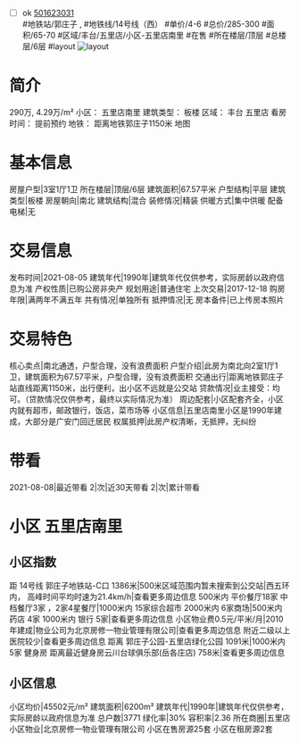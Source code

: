 - [ ] ok [501623031](https://bj.5i5j.com/ershoufang/501623031.html)  
 #地铁站/郭庄子 ,  #地铁线/14号线（西）
#单价/4-6 #总价/285-300 #面积/65-70   #区域/丰台/五里店/小区-五里店南里 #在售 #所在楼层/顶层 #总楼层/6层 #layout 
![layout](http://image2a.5i5j.com/bdir/layout/41450.jpg_P5.jpg) 
# 简介 
 290万,  4.29万/m² 
小区： 五里店南里
建筑类型： 板楼
区域： 丰台 五里店
看房时间： 提前预约
地铁： 距离地铁郭庄子1150米 地图
# 基本信息 
 房屋户型|3室1厅1卫
所在楼层|顶层/6层
建筑面积|67.57平米
户型结构|平层
建筑类型|板楼
房屋朝向|南北
建筑结构|混合
装修情况|精装
供暖方式|集中供暖
配备电梯|无
# 交易信息 
 发布时间|2021-08-05
建筑年代|1990年|建筑年代仅供参考，实际房龄以政府信息为准
产权性质|已购公房非央产
规划用途|普通住宅
上次交易|2017-12-18
购房年限|满两年不满五年
共有情况|单独所有
抵押情况|无
房本备件|已上传房本照片
# 交易特色 
 核心卖点|南北通透，户型合理，没有浪费面积
户型介绍|此房为南北向2室1厅1卫，建筑面积为67.57平米，户型合理，没有浪费面积
交通出行|距离地铁郭庄子站直线距离1150米，出行便利，出小区不远就是公交站
贷款情况|业主接受：均可。（贷款情况仅供参考，最终以实际情况为准）
周边配套|小区配套齐全，小区内就有超市，邮政银行，饭店，菜市场等
小区信息|五里店南里小区是1990年建成，大部分是广安门回迁居民
权属抵押|此房产权清晰，无抵押，无纠纷
# 带看 
 2021-08-08|最近带看	 2|次|近30天带看	 2|次|累计带看
# 小区 五里店南里
## 小区指数 
 距 14号线 郭庄子地铁站-C口 1386米|500米区域范围内暂未搜索到公交站|西五环内， 高峰时间平均时速为21.4km/h|查看更多周边信息
500米内 平价餐厅18家
中档餐厅3家 ，2家4星餐厅|1000米内 15家综合超市
2000米内 6家商场|500米内 药店 4家
1000米内 银行 5家|查看更多周边信息
小区物业费0.5元/平米/月|2010年建成|物业公司为北京房修一物业管理有限公司|查看更多周边信息
附近二级以上医院较少|查看更多周边信息
距离 郭庄子公园-五里店绿化公园 1091米|1000米内 5家 健身房
距离最近健身房云川台球俱乐部(岳各庄店) 758米|查看更多周边信息
## 小区信息 
 小区均价|45502元/m²
建筑面积|6200m²
建筑年代|1990年|建筑年代仅供参考，实际房龄以政府信息为准
总户数|3771
绿化率|30%
容积率|2.36
所在商圈|五里店
小区物业|北京房修一物业管理有限公司
小区在售房源25套
小区在租房源2套
